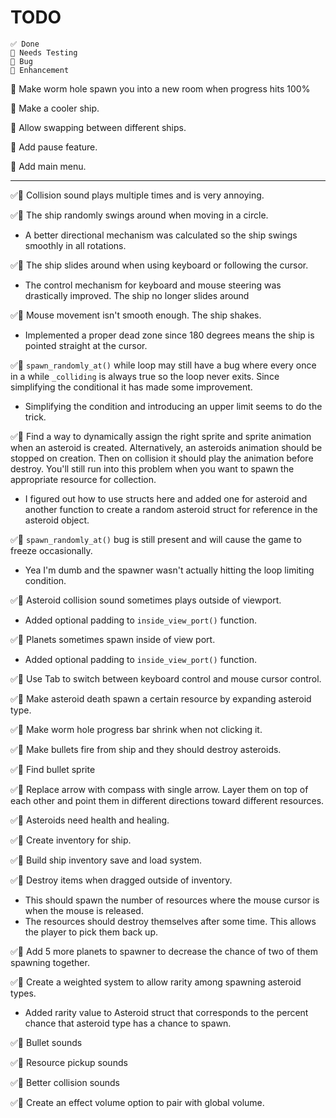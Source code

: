 # TODO

```
✅ Done
🧪 Needs Testing
🐞 Bug
💪 Enhancement
```

💪 Make worm hole spawn you into a new room when progress hits 100%

💪 Make a cooler ship.

💪 Allow swapping between different ships.

💪 Add pause feature.

💪 Add main menu.

---

✅🐞 Collision sound plays multiple times and is very annoying.

✅🐞 The ship randomly swings around when moving in a circle.

- A better directional mechanism was calculated so the ship swings smoothly in all rotations.

✅🐞 The ship slides around when using keyboard or following the cursor.

- The control mechanism for keyboard and mouse steering was drastically improved. The ship no longer slides around

✅🐞 Mouse movement isn't smooth enough. The ship shakes.

- Implemented a proper dead zone since 180 degrees means the ship is pointed straight at the cursor.

✅🐞 `spawn_randomly_at()` while loop may still have a bug where every once in a while `_colliding` is always true so the loop never exits. Since simplifying the conditional it has made some improvement.

- Simplifying the condition and introducing an upper limit seems to do the trick.

✅🐞 Find a way to dynamically assign the right sprite and sprite animation when an asteroid is created. Alternatively, an asteroids animation should be stopped on creation. Then on collision it should play the animation before destroy. You'll still run into this problem when you want to spawn the appropriate resource for collection.

- I figured out how to use structs here and added one for asteroid and another function to create a random asteroid struct for reference in the asteroid object.

✅🐞 `spawn_randomly_at()` bug is still present and will cause the game to freeze occasionally.

- Yea I'm dumb and the spawner wasn't actually hitting the loop limiting condition.

✅🐞 Asteroid collision sound sometimes plays outside of viewport.

- Added optional padding to `inside_view_port()` function.

✅🐞 Planets sometimes spawn inside of view port.

- Added optional padding to `inside_view_port()` function.

✅💪 Use Tab to switch between keyboard control and mouse cursor control.

✅💪 Make asteroid death spawn a certain resource by expanding asteroid type.

✅💪 Make worm hole progress bar shrink when not clicking it.

✅💪 Make bullets fire from ship and they should destroy asteroids.

✅💪 Find bullet sprite

✅💪 Replace arrow with compass with single arrow. Layer them on top of each other and point them in different directions toward different resources.

✅💪 Asteroids need health and healing.

✅💪 Create inventory for ship.

✅💪 Build ship inventory save and load system.

✅💪 Destroy items when dragged outside of inventory.

- This should spawn the number of resources where the mouse cursor is when the mouse is released.
- The resources should destroy themselves after some time. This allows the player to pick them back up.

✅💪 Add 5 more planets to spawner to decrease the chance of two of them spawning together.

✅💪 Create a weighted system to allow rarity among spawning asteroid types.

- Added rarity value to Asteroid struct that corresponds to the percent chance that asteroid type has a chance to spawn.

✅💪 Bullet sounds

✅💪 Resource pickup sounds

✅💪 Better collision sounds

✅💪 Create an effect volume option to pair with global volume.
